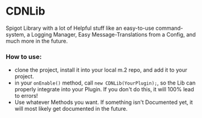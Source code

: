 # CDNLib
Spigot Library with a lot of Helpful stuff like an easy-to-use command-system, a Logging Manager, Easy Message-Translations from a Config, and much more in the future.

### How to use: 

- clone the project, install it into your local m.2 repo, and add it to your project.
- in your `onEnable()` method, call `new CDNLib(YourPlugin);`, so the Lib can properly integrate into your Plugin. If you don't do this, it will 100% lead to errors!
- Use whatever Methods you want. If something isn't Documented yet, it will most likely get documented in the future.
